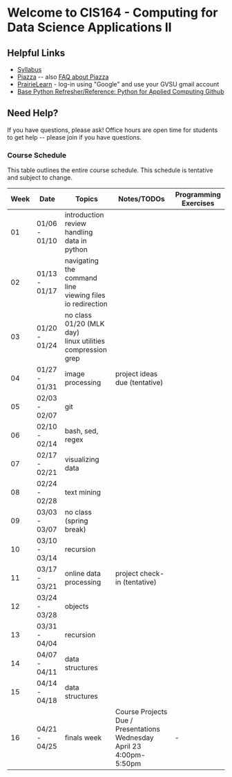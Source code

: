 # Welcome to CIS164 - Computing for Data Science Applications II

## Helpful Links
* [Syllabus](syllabus.md)
* [Piazza](https://piazza.com/gvsu/winter2025/cis164/home) -- also [FAQ about Piazza](piazza-faq.md)
* [PrairieLearn](https://us.prairielearn.com/) - log-in
  using "Google" and use your GVSU gmail account
* [Base Python Refresher/Reference:  Python for Applied Computing Github](https://github.com/eecarrier/python-for-applied-computing)

## Need Help?
If you have questions, please ask!  Office hours are open time for students
to get help -- please join if you have questions.


### Course Schedule
This table outlines the entire course schedule.
This schedule is tentative and subject to change.

| Week | Date          | Topics | Notes/TODOs | Programming Exercises |
| ---- | ------------- | ------ | ------------- | ------- |
|  01  | 01/06 - 01/10 | introduction <br> review <br> handling data in python |   |   |
|  02  | 01/13 - 01/17 | navigating the command line <br> viewing files <br> io redirection |  |  |
|  03  | 01/20 - 01/24 | no class 01/20 (MLK day) <br> linux utilities <br> compression <br> grep |  |  |
|  04  | 01/27 - 01/31 | image processing | project ideas due (tentative) |  |
|  05  | 02/03 - 02/07 | git |  |  |
|  06  | 02/10 - 02/14 | bash, sed, regex |  |  |
|  07  | 02/17 - 02/21 | visualizing data |  |  |
|  08  | 02/24 - 02/28 | text mining |  |  |
|  09  | 03/03 - 03/07 | no class (spring break) |  |  |
|  10  | 03/10 - 03/14 | recursion |  |  |
|  11  | 03/17 - 03/21 | online data processing | project check-in (tentative) |  |
|  12  | 03/24 - 03/28 | objects |  |  |
|  13  | 03/31 - 04/04 | recursion |  |  |
|  14  | 04/07 - 04/11 | data structures |  |  |
|  15  | 04/14 - 04/18 | data structures | | |
|  16  | 04/21 - 04/25 | finals week | Course Projects Due / Presentations Wednesday April 23 4:00pm-5:50pm | - |

